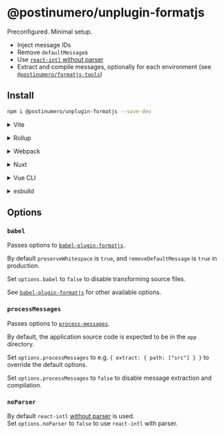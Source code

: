 # @postinumero/unplugin-formatjs

Preconfigured. Minimal setup.

- Inject message IDs
- Remove `defaultMessage`s
- Use [`react-intl` without parser](https://formatjs.github.io/docs/guides/advanced-usage/#react-intl-without-parser-40-smaller)
- Extract and compile messages, optionally for each environment (see [`@postinumero/formatjs-tools`](../formatjs-tools))

## Install

```bash
npm i @postinumero/unplugin-formatjs --save-dev
```

<details>
<summary>Vite</summary><br>

```ts
// vite.config.ts
import formatjs from "@postinumero/unplugin-formatjs/vite";

export default defineConfig({
  plugins: [
    formatjs({
      /* options */
    }),
  ],
});
```

<br></details>

<details>
<summary>Rollup</summary><br>

```ts
// rollup.config.js
import formatjs from "@postinumero/unplugin-formatjs/rollup";

export default {
  plugins: [
    formatjs({
      /* options */
    }),
  ],
};
```

<br></details>

<details>
<summary>Webpack</summary><br>

```ts
// webpack.config.js
module.exports = {
  /* ... */
  plugins: [
    require("@postinumero/unplugin-formatjs/webpack")({
      /* options */
    }),
  ],
};
```

<br></details>

<details>
<summary>Nuxt</summary><br>

```ts
// nuxt.config.js
export default defineNuxtConfig({
  modules: [
    [
      "@postinumero/unplugin-formatjs/nuxt",
      {
        /* options */
      },
    ],
  ],
});
```

> This module works for both Nuxt 2 and [Nuxt Vite](https://github.com/nuxt/vite)

<br></details>

<details>
<summary>Vue CLI</summary><br>

```ts
// vue.config.js
module.exports = {
  configureWebpack: {
    plugins: [
      require("@postinumero/unplugin-formatjs/webpack")({
        /* options */
      }),
    ],
  },
};
```

<br></details>

<details>
<summary>esbuild</summary><br>

```ts
// esbuild.config.js
import { build } from "esbuild";
import formatjs from "@postinumero/unplugin-formatjs/esbuild";

build({
  plugins: [formatjs()],
});
```

<br></details>

## Options

### `babel`

Passes options to [`babel-plugin-formatjs`](https://formatjs.github.io/docs/tooling/babel-plugin).

By default `preserveWhitespace` is `true`, and `removeDefaultMessage` is `true` in production.

Set `options.babel` to `false` to disable transforming source files.

See [`babel-plugin-formatjs`](https://formatjs.github.io/docs/tooling/babel-plugin) for other available options.

<!-- ### `swc`

Passes options to [`@swc/plugin-formatjs`](https://www.npmjs.com/package/@swc/plugin-formatjs).

By default `preserveWhitespace` is `true`, and `removeDefaultMessage` is `true` in production.

Set `options.swc` to `false` to disable transforming source files.

See [`babel-plugin-formatjs`](https://formatjs.github.io/docs/tooling/babel-plugin) for other available options. -->

### `processMessages`

Passes options to [`process-messages`](../formatjs-tools#process-messages).

By default, the application source code is expected to be in the `app` directory.

Set `options.processMessages` to e.g. `{ extract: { path: ["src"] } }` to override the default options.

Set `options.processMessages` to `false` to disable message extraction and compilation.

### `noParser`

By default `react-intl` [without parser](https://formatjs.github.io/docs/guides/advanced-usage#react-intl-without-parser-40-smaller) is used.  
Set `options.noParser` to `false` to use `react-intl` with parser.
